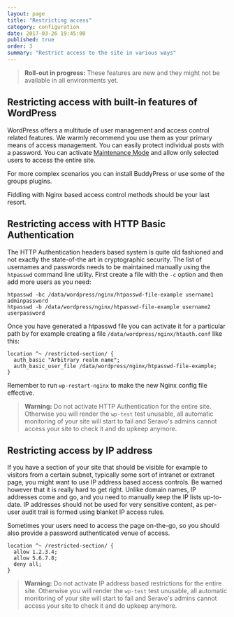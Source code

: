 ```yaml
---
layout: page
title: "Restricting access"
category: configuration
date: 2017-03-26 19:45:00
published: true
order: 3
summary: "Restrict access to the site in various ways"
---
```


> **Roll-out in progress:** These features are new and they might not be available in all environments yet.

## Restricting access with built-in features of WordPress

WordPress offers a multitude of user management and access control related features. We warmly recommend you use them as your primary means of access management. You can easily protect individual posts with a password. You can activate [Maintenance Mode](https://wordpress.org/plugins/maintenance/) and allow only selected users to access the entire site.

For more complex scenarios you can install BuddyPress or use some of the groups plugins.

Fiddling with Nginx based access control methods should be your last resort.

## Restricting access with HTTP Basic Authentication

The HTTP Authentication headers based system is quite old fashioned and not exactly the state-of-the art in cryptographic security. The list of usernames and passwords needs to be maintained manually using the `htpasswd` command line utility. First create a file with the `-c` option and then add more users as you need:

```
htpasswd -bc /data/wordpress/nginx/htpasswd-file-example username1 adminpassword
htpasswd -b /data/wordpress/nginx/htpasswd-file-example username2 userpassword
```

Once you have generated a htpasswd file you can activate it for a particular path by for example creating a file `/data/wordpress/nginx/htauth.conf` like this:

```
location ^~ /restricted-section/ {
  auth_basic "Arbitrary realm name";
  auth_basic_user_file /data/wordpress/nginx/htpasswd-file-example;
}
```

Remember to run `wp-restart-nginx` to make the new Nginx config file effective.

> **Warning:** Do not activate HTTP Authentication for the entire site. Otherwise you will render the `wp-test` test unusable, all automatic monitoring of your site will start to fail and Seravo's admins cannot access your site to check it and do upkeep anymore.

## Restricting access by IP address

If you have a section of your site that should be visible for example to visitors from a certain subnet, typically some sort of intranet or extranet page, you might want to use IP address based access controls. Be warned however that it is really hard to get right. Unlike domain names, IP addresses come and go, and you need to manually keep the IP lists up-to-date. IP addresses should not be used for very sensitive content, as per-user audit trail is formed using blanket IP access rules.

Sometimes your users need to access the page on-the-go, so you should also provide a password authenticated venue of access.

```
location ^~ /restricted-section/ {
  allow 1.2.3.4;
  allow 5.6.7.8;
  deny all;
}
```

> **Warning:** Do not activate IP address based restrictions for the entire site. Otherwise you will render the `wp-test` test unusable, all automatic monitoring of your site will start to fail and Seravo's admins cannot access your site to check it and do upkeep anymore.
